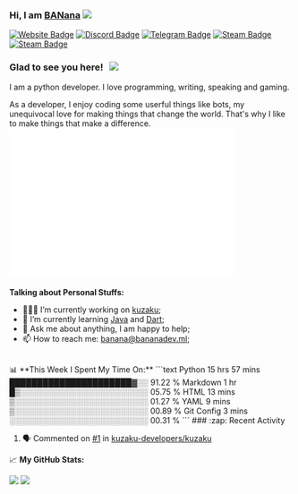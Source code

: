 ### Hi, I am <a href="https://bananadev.ml" target="_blank">BANana</a> <img src="https://media.giphy.com/media/hvRJCLFzcasrR4ia7z/giphy.gif" width="25px">


[![Website Badge](https://img.shields.io/badge/Website-3b5998?style=flat-square&logo=google-chrome&logoColor=white)](https://bananadev.ml)
[![Discord Badge](https://img.shields.io/badge/-Discord-424242?style=flat-square&logo=Discord&logoColor=white)](https://discord.gg/sQgHEERpqR)
[![Telegram Badge](https://img.shields.io/badge/-Telegram-0088cc?style=flat-square&logo=Telegram&logoColor=white)](https://t.me/BANanaD3V)
[![Steam Badge](https://img.shields.io/badge/-Steam-1b2838?style=flat-square&logo=Steam&logoColor=white)](https://steamcommunity.com/id/BANanaD3V/)
[![Steam Badge](https://img.shields.io/badge/-Reddit-ff6314?style=flat-square&logo=Reddit&logoColor=white)](https://www.reddit.com/user/BANanaD3V)

### Glad to see you here! &nbsp; ![](https://visitor-badge.glitch.me/badge?page_id=BANanaD3V.BANanaD3V)

I am a python developer. I love programming, writing, speaking and gaming.

As a developer, I enjoy coding some userful things like bots, my unequivocal love for making things that change the world. That's why I like to make things that make a difference.
<img alt="" width="400" src="https://github.com/lowlighter/lowlighter/blob/master/metrics.plugin.isocalendar.fullyear.svg">
<!--<img align="right" height=100 alt="GIF" src="https://github.com/BANanaD3V/BANanaD3V/blob/master/coding.gif?raw=true"/>!-->
  

**Talking about Personal Stuffs:**

- 👨🏻‍💻 I’m currently working on [kuzaku](https://github.com/kuzaku-developers/kuzaku);
- 🚀 I’m currently learning [Java](https://java.com) and [Dart](https://dart.dev);
- 💬 Ask me about anything, I am happy to help;
- 📫 How to reach me: banana@bananadev.ml;

</br>
📊 **This Week I Spent My Time On:**
<!--START_SECTION:waka-->
```text
Python       15 hrs 57 mins  ██████████████████████▓░░   91.22 % 
Markdown     1 hr            █▒░░░░░░░░░░░░░░░░░░░░░░░   05.75 % 
HTML         13 mins         ▒░░░░░░░░░░░░░░░░░░░░░░░░   01.27 % 
YAML         9 mins          ▒░░░░░░░░░░░░░░░░░░░░░░░░   00.89 % 
Git Config   3 mins          ░░░░░░░░░░░░░░░░░░░░░░░░░   00.31 % 
```
<!--END_SECTION:waka-->
### :zap: Recent Activity

<!--START_SECTION:activity-->
1. 🗣 Commented on [#1](https://github.com/kuzaku-developers/kuzaku/issues/1) in [kuzaku-developers/kuzaku](https://github.com/kuzaku-developers/kuzaku)
<!--END_SECTION:activity-->


📈 **My GitHub Stats:**

<p>
  <img height="180em" src="https://github-readme-stats.vercel.app/api?username=BANanaD3V&show_icons=true&hide_border=true&&count_private=true&include_all_commits=true&theme=dark" />
  <img height="180em" src="https://github-readme-stats.vercel.app/api/top-langs/?username=BAnanaD3V&show_icons=true&hide_border=true&layout=compact&langs_count=8&theme=dark"/>
</p>




